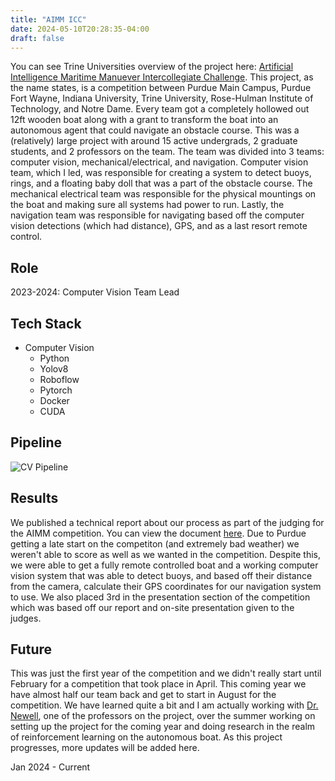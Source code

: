 ```yaml
---
title: "AIMM ICC"
date: 2024-05-10T20:28:35-04:00
draft: false
---
```

You can see Trine Universities overview of the project here: [Artificial Intelligence Maritime Manuever Intercollegiate Challenge](https://www.trine.edu/innovation-one/aimm/index.aspx). This project, as the name states, is a competition between Purdue Main Campus, Purdue Fort Wayne, Indiana University, Trine University, Rose-Hulman Institute of Technology, and Notre Dame. Every team got a completely hollowed out 12ft wooden boat along with a grant to transform the boat into an autonomous agent that could navigate an obstacle course. This was a (relatively) large project with around 15 active undergrads, 2 graduate students, and 2 professors on the team. The team was divided into 3 teams: computer vision, mechanical/electrical, and navigation. Computer vision team, which I led, was responsible for creating a system to detect buoys, rings, and a floating baby doll that was a part of the obstacle course. The mechanical electrical team was responsible for the physical mountings on the boat and making sure all systems had power to run. Lastly, the navigation team was responsible for navigating based off the computer vision detections (which had distance), GPS, and as a last resort remote control. 

<!--more-->

## Role
2023-2024: Computer Vision Team Lead

## Tech Stack
- Computer Vision
    - Python
    - Yolov8
    - Roboflow
    - Pytorch
    - Docker
    - CUDA 

## Pipeline
![CV Pipeline](/images/aimm_cv_pipeline.png)

## Results 
We published a technical report about our process as part of the judging for the AIMM competition. You can view the document [here](https://docs.google.com/document/d/e/2PACX-1vTYsToDpUohFNKVdY4i7hteEkqEoGSFKjM2ApVTrtP4zEd6Y9sWk9BbXpVzlFmIGOf4SvqyG4mYLFIM/pub). Due to Purdue getting a late start on the competiton (and extremely bad weather) we weren't able to score as well as we wanted in the competition. Despite this, we were able to get a fully remote controlled boat and a working computer vision system that was able to detect buoys, and based off their distance from the camera, calculate their GPS coordinates for our navigation system to use. We also placed 3rd in the presentation section of the competition which was based off our report and on-site presentation given to the judges. 

## Future
This was just the first year of the competition and we didn't really start until February for a competition that took place in April. This coming year we have almost half our team back and get to start in August for the competition. We have learned quite a bit and I am actually working with [Dr. Newell](https://www.purdue.edu/aatl/people/dr-brittany-newell/), one of the professors on the project, over the summer working on setting up the project for the coming year and doing research in the realm of reinforcement learning on the autonomous boat. As this project progresses, more updates will be added here. 


Jan 2024 - Current
